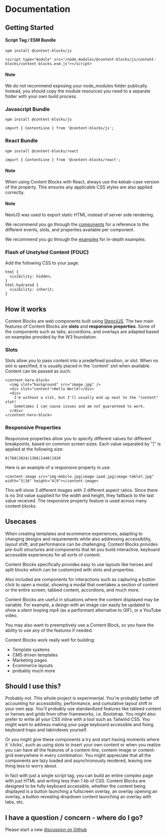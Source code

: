 # Documentation

## Getting Started

#### Script Tag / ESM Bundle
```
npm install @content-blocks/js
```
```
<script type="module" src="/node_modules/@content-blocks/js/content-blocks/content-blocks.esm.js"></script>
```
#### Note
We do not recommend exposing your node_modules folder publically. Instead, you should copy the module resources you need to a separate folder with your own build process.

### Javascript Bundle
```
npm install @content-blocks/js
```
```
import { ContentLine } from '@content-blocks/js';
```

### React Bundle
```
npm install @content-blocks/react
```
```
import { ContentLine } from '@content-blocks/react';
```

#### Note
When using Content Blocks with React, always use the kebab-case version of the property. This ensures any applicable CSS styles are also applied correctly.

#### Note
NextJS was used to export static HTML instead of server side rendering.

We recommend you go through the [components](/components) for a reference to the different events, slots, and properties available per component.

We recommend you go through the [examples](/examples) for in-depth examples.

### Flash of Unstyled Content (FOUC)

Add the following CSS to your page.
```
html {
  visibility: hidden;
}
html.hydrated {
  visibility: inherit;
}
```

## How it works
Content Blocks are web components built using <a href="https://stenciljs.com/" target="_blank">StencilJS</a>. The two main features of Content Blocks are **slots** and **responsive properties**. Some of the components such as tabs, accordions, and overlays are adapted based on examples provided by the W3 foundation.

### Slots
Slots allow you to pass content into a predefined position, or slot. When no slot is specified, it is usually placed in the 'content' slot when available. Content can be passed as such:

```
<content-hero-block>
  <img slot="background" src="image.jpg" />
  <div slot="content">Hello World!</div>
  <div>
    I'm without a slot, but I'll usually end up next to the "content" slot! 
    Sometimes I can cause issues and am not guaranteed to work.
  </div>
</content-hero-block>
```

### Responsive Properties
Responsive properties allow you to specify different values for different breakpoints, based on common screen sizes. Each value separated by "|" is applied at the following size:

```
0|768|1024|1366|1440|1920
```

Here is an example of a responsive property in use:

```
<content-image src="img-mobile.jpg|image-ipad.jpg|image-tablet.jpg" width="3|16" height="4|9"></content-image>
```

This will show 3 different images with 2 different aspect ratios. Since there is no 3rd value supplied for the width and height, they fallback to the last value received. The responsive property feature is used across many content blocks.

## Usecases
When creating templates and ecommerce experiences, adapting to changing designs and requirements while also addressing accessibility, layout shift, and performance can be challenging. Content Blocks provides pre-built structures and components that let you build interactive, keyboard accessible experiences for all sorts of content.

Content Blocks specifically provides easy to use layouts like heroes and split blocks which can be customized with slots and properties.

Also included are components for interactions such as capturing a button click to open a modal, showing a modal that overtakes a section of content or the entire screen, tabbed content, accordions, and much more. 

Content Blocks are useful in situations where the content displayed may be variable. For example, a design with an image can easily be updated to show a silent looping mp4 (as a performant alternative to GIF), or a YouTube video.

You may also want to preemptively use a Content Block, so you have the ability to use any of the features if needed. 


Content Blocks work really well for building:
* Template systems
* CMS driven templates
* Marketing pages
* Ecommerce layouts
* probably much more

## Should I use this?
Probably not. This whole project is experimental. You're probably better off accounting for accessibility, performance, and cumulative layout shift in your own app. You'll probably use standardized features like tabbed content or heroes and grids from other frameworks, i.e. Bootstrap. You might also prefer to write all your CSS inline with a tool such as Tailwind CSS. You might want to address making your page keyboard accessible and fixing  keyboard traps and tabindexes yourself.

Or you might give these components a try and start having moments where it 'clicks', such as using slots to insert your own content or when you realize you can have all the features of a content-line, content-image or content-grid everywhere in every combination. You might appreciate that all the components are lazy loaded and asynchronously rendered, leaving one thing less to worry about. 

In fact with just a single script tag, you can build an entire complex page with just HTML and writing less than 1 kb of CSS. Content Blocks are designed to be fully keyboard accessible, whether the content being displayed is a button launching a fullscreen overlay, an overlay opening an overlay, a button revealing dropdown content launching an overlay with tabs, etc.

## I have a question / concern - where do I go?
Please start a new [discussion on Github](https://github.com/contentblocksjs/nextjs-site/discussions)